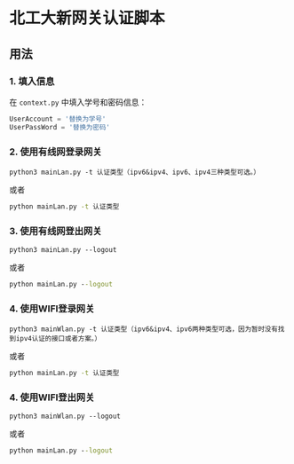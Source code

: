 # 北工大新网关认证脚本

## 用法

### 1. 填入信息
在 `context.py` 中填入学号和密码信息：
```python
UserAccount = '替换为学号'
UserPassWord = '替换为密码'
```
### 2. 使用有线网登录网关
```shell
python3 mainLan.py -t 认证类型（ipv6&ipv4、ipv6、ipv4三种类型可选。）
```
或者
```cmd
python mainLan.py -t 认证类型
```

### 3. 使用有线网登出网关
```shell
python3 mainLan.py --logout
```
或者
```cmd
python mainLan.py --logout
```

### 4. 使用WIFI登录网关
```shell
python3 mainWlan.py -t 认证类型（ipv6&ipv4、ipv6两种类型可选，因为暂时没有找到ipv4认证的接口或者方案。）
```
或者
```cmd
python mainLan.py -t 认证类型
```

### 4. 使用WIFI登出网关
```shell
python3 mainWlan.py --logout
```
或者
```cmd
python mainLan.py --logout
```